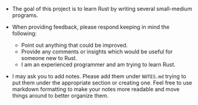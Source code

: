 - The goal of this project is to learn Rust by writing several small-medium programs.
- When providing feedback, please respond keeping in mind the following:
  - Point out anything that could be improved.
  - Provide any comments or insights which would be useful for someone new to Rust.
  - I am an experienced programmer and am trying to learn Rust.

- I may ask you to add notes. Please add them under `NOTES.md` trying to put them under the appropriate section or creating one. Feel free to use markdown formatting to make your notes more readable and move things around to better organize them.
